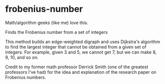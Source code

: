 # frobenius-number

Math/algorithm geeks (like me) love this.

Finds the Frobenius number from a set of integers

This method builds an edge-weighted digraph and uses Dijkstra's algorithm to find the largest integer that cannot be obtained from a given set of integers. For example, given 3 and 5, we cannot get 7, but we can make 8, 9, 10, and so on.


Credit to my former math professor Derrick Smith (one of the greatest professors I've had) for the idea and explanation of the research paper on Frobenius numbers.
